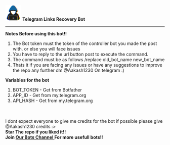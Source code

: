 <picture><img src = "https://github.com/0xAbdulKhalid/0xAbdulKhalid/raw/main/assets/mdImages/about_me.gif" width = 50px></picture> <b> Telegram Links Recovery Bot</b><br>


<hr>

<b>Notes Before using this bot!!</b><br>
1) The Bot token must the token of the controller bot you made the post with. or else you will face issues<br>
2) You have to reply to the url button post to execute the command.<br>
3) The command must be as follows /replace old_bot_name new_bot_name<br>
4) Thats it if you are facing any issues or have any suggestions to improve the repo any further dm @Aakash1230 On telegram :)<br>


<b>Variables for the bot</b><br>

1) BOT_TOKEN - Get from Botfather<br>
2) APP_ID - Get from my.telegram.org<br>
3) API_HASH - Get from my.telegram.org<br><br><br>


I dont expect everyone to give me credits for the bot if possible please give @Aakash1230 credits :><br>
<b> Star The repo if you liked it!!</b><br>
<b>Join <a href="https://t.me/The_Bots_Wallah">Our Bots Channel </a> For more usefull bots!!</b><br>
